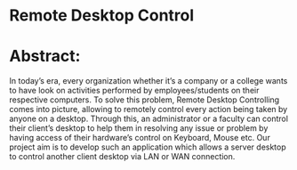 # Remote Desktop Control

# Abstract:

In today’s era, every organization whether it’s a company or a college wants to have look on activities performed by employees/students on their respective computers. To solve this problem, Remote Desktop Controlling comes into picture, allowing to remotely control every action being taken by anyone on a desktop. Through this, an administrator or a faculty can control their client’s desktop to help them in resolving any issue or problem by having access of their hardware’s control on Keyboard, Mouse etc. Our project aim is to develop such an application which allows a server desktop to control another client desktop via LAN or WAN connection.
